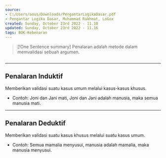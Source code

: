 ```yaml
---
source:
- C:/Users/asus/Downloads/PengantarLogikaDasar.pdf
- Pengantar Logika Dasar, Muhammad Rakhmat, LoGox 
created: Sunday, October 23rd 2022 - 11.10
updated: Sunday, October 23rd 2022 - 11.16
tags: BOK-Kebenaran
---
```


>[!One Sentence summary]
>Penalaran adalah metode dalam memvalidasi sebuah argumen.
```toc
```
---  
Penalaran Induktif
---
Memberikan validasi suatu kasus umum melalui kasus-kasus khusus.
- Contoh: Joni dan Jani mati, Joni dan Jani adalah manusia, maka semua manusia mati.
---
Penalaran Deduktif
---
Memberikan validasi suatu kasus khusus melalui suatu kasus umum.
- Contoh: Semua mamalia menyusui, manusia adalah mamalia, maka manusia menyusui.
